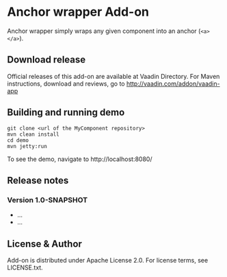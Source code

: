 # Anchor wrapper Add-on

Anchor wrapper simply wraps any given component into an anchor (`<a></a>`).

## Download release

Official releases of this add-on are available at Vaadin Directory. For Maven instructions, download and reviews, go to http://vaadin.com/addon/vaadin-app

## Building and running demo
```
git clone <url of the MyComponent repository>
mvn clean install
cd demo
mvn jetty:run
```

To see the demo, navigate to http://localhost:8080/
## Release notes

### Version 1.0-SNAPSHOT
- ...
- ...

## License & Author

Add-on is distributed under Apache License 2.0. For license terms, see LICENSE.txt.

